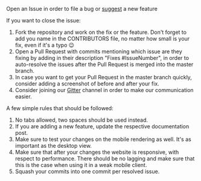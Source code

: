 Open an Issue in order to file a bug or [suggest](https://github.com/ju3tin/issues/42) a new feature

If you want to close the issue:

1. Fork the repository and work on the fix or the feature. Don't forget to add you name in the CONTRIBUTORS file, no matter how small is your fix, even if it's a typo :wink:
2. Open a Pull Request with commits mentioning which issue are they fixing by adding in their description "Fixes #IssueNumber", in order to auto-resolve the issues after the Pull Request is merged into the master branch.
3. In case you want to get your Pull Request in the master branch quickly, consider adding a screenshot of before and after your fix.
4. Consider joining our [Gitter](https://gitter.im/ju3tin) channel in order to make our communication easier.

A few simple rules that should be followed:

1. No tabs allowed, two spaces should be used instead.
2. If you are adding a new feature, update the respective documentation post.
3. Make sure to test your changes on the mobile rendering as well. It's as important as the desktop view.
4. Make sure that after your changes the website is responsive, with respect to performance. There should be no lagging and make sure that this is the case when using it in a weak mobile client.
5. Squash your commits into one commit per resolved issue.
